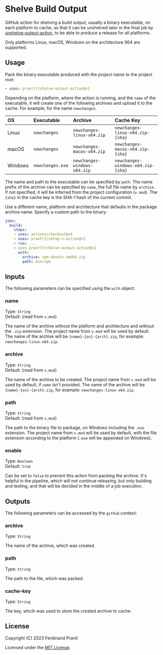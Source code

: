# Shelve Build Output

GitHub action for shelving a build output, usually a binary executable, on each platform to cache, so that it can be unshelved later in the final job by [unshelve-output-action], to be able to produce a release for all platforms.

Only platforms Linux, macOS, Windows on the architecture X64 are supported.

## Usage

Pack the binary executable produced with the project name to the project root:

```yml
- uses: prantlf/shelve-output-action@v1
```

Depending on the platform, where the action is running, and the `name` of the executable, it will create one of the following archives and upload it to the cache. For example, for the name `newchanges`:

|    OS   |    Executable    |            Archive           |            Cache Key               |
|:--------|:-----------------|:-----------------------------|:-----------------------------------|
| Linux   | `newchanges`     | `newchanges-linux-x64.zip`   | `newchanges-linux-x64.zip-{sha}`   |
| macOS   | `newchanges`     | `newchanges-macos-x64.zip`   | `newchanges-macos-x64.zip-{sha}`   |
| Windows | `newchanges.exe` | `newchanges-windows-x64.zip` | `newchanges-windows-x64.zip-{sha}` |

The name and path to the executable can be specified by `path`. The name prefix of the archive can be specified by `name`, the full file name by `archive`. If not specified, it will be inferred from the project configuration (`v.mod`). The `{sha}` in the cache key is the SHA-1 hash of the current commit.

Use a different name, platform and architecture that defaults in the package archive name. Specify a custom path to the binary:

```yml
jobs:
  build:
    steps:
    - uses: actions/checkout@v4
    - uses: prantlf/setup-v-action@v1
    - run: ...
    - uses prantlf/shelve-output-action@v1
      with:
        archive: vpm-ubuntu-amd64.zip
        path: bin/vpm
```

## Inputs

The following parameters can be specified using the `with` object:

### name

Type: `String`<br>
Default: (read from `v.mod`)

The name of the archive without the platform and architecture and without the `.zip` extension. The project name from `v.mod` will be used by default. The name of the archive will be `{name}-{os}-{arch}.zip`, for example: `newchanges-linux-x64.zip`.

### archive

Type: `String`<br>
Default: (read from `v.mod`)

The name of the archive to be created. The project name from `v.mod` will be used by default, if `name` isn't provided. The name of the archive will be `{name}-{os}-{arch}.zip`, for example: `newchanges-linux-x64.zip`.

### path

Type: `String`<br>
Default: (read from `v.mod`)

The path to the binary file to package, on Windows including the `.exe` extension. The project name from `v.mod` will be used by default, with the file extension according to the platform (`.exe` will be appended on Windows).

### enable

Type: `Boolean`<br>
Default: `true`

Can be set to `false` to prevent this action from packing the archive. It's helpful in the pipeline, which will not continue releasing, but only building and testing, and that will be decided in the middle of a job execution.

## Outputs

The following parameters can be accessed by the `github` context:

### archive

Type: `String`<br>

The name of the archive, which was created.

### path

Type: `String`<br>

The path to the file, which was packed.

### cache-key

Type: `String`<br>

The key, whcih was used to store the created archive to cache.

## License

Copyright (C) 2023 Ferdinand Prantl

Licensed under the [MIT License].

[MIT License]: http://en.wikipedia.org/wiki/MIT_License
[unshelve-output-action]: https://github.com/prantlf/unshelve-output-action
